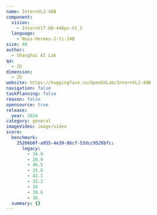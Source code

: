 ```yaml
---
name: InternVL2-40B
component:
  vision:
    - InternViT-6B-448px-V1_5
  language:
    - Nous-Hermes-2-Yi-34B
size: 40
author:
  - Shanghai AI Lab
qa:
  - 2D
dimension:
  - 2D
website: https://huggingface.co/OpenGVLab/InternVL2-40B
navigation: false
taskPlanning: false
reason: false
opensource: true
release:
  year: 2024
category: general
imageVideo: image/video
score:
  benchmark:
    25206b0f-a955-4e39-86cf-53dcc9528bfc:
      legacy:
        - 34.9
        - 26.9
        - 46.5
        - 31.8
        - 42.1
        - 32.2
        - 34
        - 39.6
        - 36
  summary: {}
---
```


